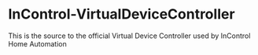 InControl-VirtualDeviceController
=================================

This is the source to the official Virtual Device Controller used by InControl Home Automation
